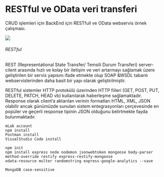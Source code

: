 
# RESTful ve OData veri transferi
CRUD işlemleri için BackEnd için RESTfull ve OData webservis örnek çalışması.

![](_/img/resful.jpg)
###### RESTful
REST (Representational State Transfer/ Temsili Durum Transferi) server-cilent arasında hızlı ve kolay bir iletişim ve veri artarmayı sağlamak üzere geliştirilen bir servis yapısını ifade etmekte olup SOAP &WSDL tabanlı webservislerinden daha basit bir yapı olarak geliştirilmiştir. 

RESTful sistemler HTTP protokülü üzerinden HTTP fiileri (GET, POST, PUT, DELETE, PATCH, HEAD vb) kullanılarak haberleşme sağlamaktadır. Response olarak client’a aktarılan verinin formatları HTML, XML, JSON olabilir ancak günümüzde sunulan sistem entegrasyonları çerçevesinde en popüler ve geçerli response tipinin JSON olduğunu belirtmekte fayda bulunmaktadır.


	mLab account
	npm install
	Postman install
	VisualStudio Code install
	
	npm init
	npm install express node nodemon jsonwebtoken mongoose body-parser method-override restify express-restify-mongoose 
	odata-resource multer randomstring express-google-analytics --save
	
	MongoDB case-sensitive
